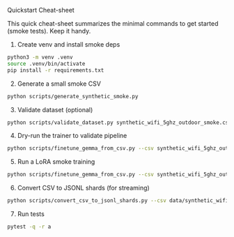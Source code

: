 Quickstart Cheat-sheet

This quick cheat-sheet summarizes the minimal commands to get started (smoke tests). Keep it handy.

1. Create venv and install smoke deps

```bash
python3 -m venv .venv
source .venv/bin/activate
pip install -r requirements.txt
```

2. Generate a small smoke CSV

```bash
python scripts/generate_synthetic_smoke.py
```

3. Validate dataset (optional)

```bash
python scripts/validate_dataset.py synthetic_wifi_5ghz_outdoor_smoke.csv
```

4. Dry-run the trainer to validate pipeline

```bash
python scripts/finetune_gemma_from_csv.py --csv synthetic_wifi_5ghz_outdoor_smoke.csv --dry-run --max-rows 50
```

5. Run a LoRA smoke training

```bash
python scripts/finetune_gemma_from_csv.py --csv synthetic_wifi_5ghz_outdoor_smoke.csv --mode lora --lora-r 8 --lora-alpha 32 --num-epochs 1 --per-device-batch-size 2 --max-rows 200
```

6. Convert CSV to JSONL shards (for streaming)

```bash
python scripts/convert_csv_to_jsonl_shards.py --csv data/synthetic_wifi_5ghz_10,000.csv --out-dir data/jsonl_shards --shard-size 2500
```

7. Run tests

```bash
pytest -q -r a
```
